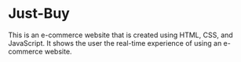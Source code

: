 # Just-Buy
This is an e-commerce website that is created using HTML, CSS, and JavaScript. It shows the user the real-time  experience of using an e-commerce website. 
